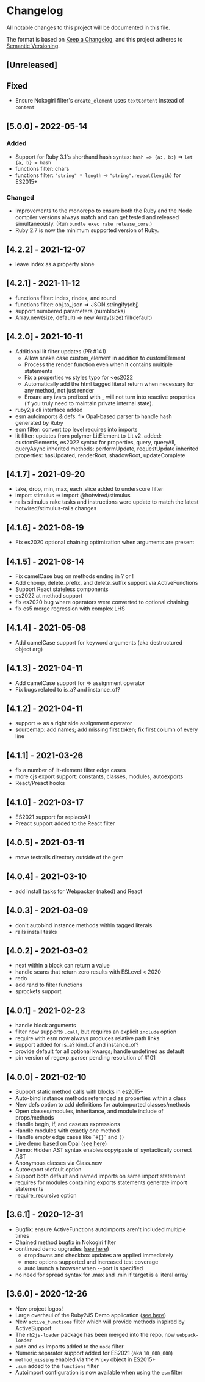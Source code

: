 # Changelog

All notable changes to this project will be documented in this file.

The format is based on [Keep a Changelog](https://keepachangelog.com/en/1.0.0/),
and this project adheres to [Semantic Versioning](https://semver.org/spec/v2.0.0.html).

## [Unreleased]

## Fixed

- Ensure Nokogiri filter's `create_element` uses `textContent` instead of `content`

## [5.0.0] - 2022-05-14

### Added

- Support for Ruby 3.1's shorthand hash syntax: `hash => {a:, b:}` => `let {a, b} = hash`
- functions filter: chars
- functions filter: `"string" * length` => `"string".repeat(length)` for ES2015+

### Changed

- Improvements to the monorepo to ensure both the Ruby and the Node compiler versions always match
  and can get tested and released simultaneously. (Run `bundle exec rake release_core`.)
- Ruby 2.7 is now the minimum supported version of Ruby.

## [4.2.2] - 2021-12-07

* leave index as a property alone

## [4.2.1] - 2021-11-12

* functions filter: index, rindex, and round
* functions filter: obj.to_json => JSON.stringify(obj)
* support numbered parameters (numblocks)
* Array.new(size, default) => new Array(size).fill(default)

## [4.2.0] - 2021-10-11

* Additional lit filter updates (PR #141)
  * Allow snake case custom_element in addition to customElement
  * Process the render function even when it contains multiple statements
  * Fix a properties vs styles typo for <es2022
  * Automatically add the html tagged literal return when necessary for any method, not just render
  * Ensure any ivars prefixed with _ will not turn into reactive properties (if you truly need to maintain private internal state).
* ruby2js cli interface added
* esm autoimports & defs: fix Opal-based parser to handle hash generated by Ruby
* esm filter: convert top level requires into imports
* lit filter: updates from polymer LitElement to Lit v2.
  added: customElements, es2022 syntax for properties,
  query, queryAll, queryAsync
  inherited methods: performUpdate, requestUpdate
  inherited properties: hasUpdated, renderRoot, shadowRoot, updateComplete

## [4.1.7] - 2021-09-20

* take, drop, min, max, each_slice added to underscore filter
* import stimulus => import @hotwired/stimulus
* rails stimulus rake tasks and instructions were update to match
  the latest hotwired/stimulus-rails changes

## [4.1.6] - 2021-08-19

* Fix es2020 optional chaining optimization when arguments are present

## [4.1.5] - 2021-08-14

* Fix camelCase bug on methods ending in ? or !
* Add chomp, delete_prefix, and delete_suffix support via ActiveFunctions
* Support React stateless components
* es2022 at method support
* fix es2020 bug where operators were converted to optional chaining
* fix es5 merge regression with complex LHS

## [4.1.4] - 2021-05-08

* Add camelCase support for keyword arguments (aka destructured object arg)

## [4.1.3] - 2021-04-11

* Add camelCase support for => assignment operator
* Fix bugs related to is_a? and instance_of?

## [4.1.2] - 2021-04-11

* support => as a right side assignment operator
* sourcemap: add names; add missing first token; 
   fix first column of every line

## [4.1.1] - 2021-03-26

* fix a number of lit-element filter edge cases
* more cjs export support: constants, classes, modules, autoexports
* React/Preact hooks

## [4.1.0] - 2021-03-17

* ES2021 support for replaceAll
* Preact support added to the React filter

## [4.0.5] - 2021-03-11

* move testrails directory outside of the gem

## [4.0.4] - 2021-03-10

* add install tasks for Webpacker (naked) and React

## [4.0.3] - 2021-03-09

* don't autobind instance methods within tagged literals
* rails install tasks

## [4.0.2] - 2021-03-02

* next within a block can return a value
* handle scans that return zero results with ESLevel < 2020
* redo
* add rand to filter functions
* sprockets support

## [4.0.1] - 2021-02-23

* handle block arguments
* filter now supports `.call`, but requires an explicit `include` option
* require with esm now always produces relative path links
* support added for is_a? kind_of and instance_of?
* provide default for all optional kwargs; handle undefined as default
* pin version of regexp_parser pending resolution of #101

## [4.0.0] - 2021-02-10

* Support static method calls with blocks in es2015+
* Auto-bind instance methods referenced as properties within a class
* New defs option to add definitions for autoimported classes/methods
* Open classes/modules, inheritance, and module include of props/methods
* Handle begin, if, and case as expressions
* Handle modules with exactly one method
* Handle empty edge cases like `` `#{}` `` and `()`
* Live demo based on Opal ([see here](https://ruby2js.com/demo))
* Demo: Hidden AST syntax enables copy/paste of syntactically correct AST
* Anonymous classes via Class.new
* Autoexport :default option
* Support both default and named imports on same import statement
* requires for modules containing exports statements generate import statements
* require_recursive option

## [3.6.1] - 2020-12-31

* Bugfix: ensure ActiveFunctions autoimports aren't included multiple times
* Chained method bugfix in Nokogiri filter
* continued demo upgrades ([see here](https://intertwingly.net/projects/ruby2js))
    * dropdowns and checkbox updates are applied immediately
    * more options supported and increased test coverage
    * auto launch a browser when --port is specified
* no need for spread syntax for .max and .min if target is a literal array

## [3.6.0] - 2020-12-26

* New project logos!
* Large overhaul of the Ruby2JS Demo application ([see here](https://intertwingly.net/projects/ruby2js))
* New `active_functions` filter which will provide methods inspired by ActiveSupport
* The `rb2js-loader` package has been merged into the repo, now `webpack-loader`
* `path` and `os` imports added to the `node` filter
* Numeric separator support added for ES2021 (aka `10_000_000`)
* `method_missing` enabled via the `Proxy` object in ES2015+
* `.sum` added to the `functions` filter
* Autoimport configuration is now available when using the `esm` filter

